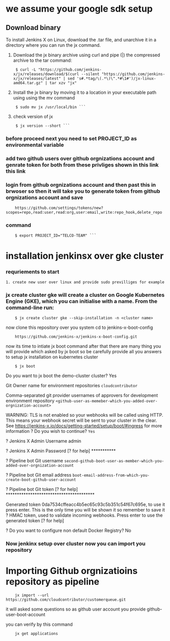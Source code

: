 
# we assume your google sdk setup

## Download binary 
To install Jenkins X on Linux, download the .tar file, and unarchive it in a directory where you can run the jx command.

1. Download the jx binary archive using curl and pipe (|) the compressed archive to the tar command:

        $ curl -L "https://github.com/jenkins-x/jx/releases/download/$(curl --silent "https://github.com/jenkins-x/jx/releases/latest" | sed 's#.*tag/\(.*\)\".*#\1#')/jx-linux-amd64.tar.gz" | tar xzv "jx"
 
2. Install the jx binary by moving it to a location in your executable path using using the mv command

        $ sudo mv jx /usr/local/bin ```

3. check version of jx

        $ jx version --short ```


### before proceed next you need to set PROJECT_ID as environmental variable 
### add two github users over github orgnizations account and genrate token for both from these privliges shown in this link this link
### login from github orgnizations account and then past this in brwoser so then it will take you to generate token from github orgnizations account and save  
        https://github.com/settings/tokens/new?scopes=repo,read:user,read:org,user:email,write:repo_hook,delete_repo


### command

        $ export PROJECT_ID="TELCO-TEAM" ```


# installation jenkinsx over  gke cluster
### requriements to start
    1. create new user over linux and provide sudo previlliges for example 

### jx create cluster gke will create a cluster on Google Kubernetes Engine (GKE), which you can initialise with a name. From the command-line run:
        $ jx create cluster gke --skip-installation -n <cluster name> 


now clone this repository over you system cd to jenkins-x-boot-config 

        https://github.com/jenkins-x/jenkins-x-boot-config.git

now its time to intiate jx boot command after that there are many thing you will provide which asked by jx boot so be carefully provide all you answers to setup
jx installation on kubernetes cluster 

        $ jx boot

Do you want to jx boot the demo-cluster cluster? Yes

Git Owner name for environment repositories  ```cloudcontributor```

Comma-separated git provider usernames of approvers for development environment repository ```<github-user-as-memeber-which-you-added-over-orgnization-account>```

WARNING: TLS is not enabled so your webhooks will be called using HTTP. This means your webhook secret will be sent to your cluster in the clear. See https://jenkins-x.io/docs/getting-started/setup/boot/#ingress for more information
? Do you wish to continue? ```Yes```

? Jenkins X Admin Username admin

? Jenkins X Admin Password [? for help] ***********

? Pipeline bot Git username ```second-github-boot-user-as-member-which-you-added-over-orgnization-account```

? Pipeline bot Git email address ```boot-email-address-from-which-you-create-boot-github-user-account```

? Pipeline bot Git token [? for help] ****************************************


Generated token 0da7534cffeacc4b5ec65c93c5b351c54f67c695e, to use it press enter.
This is the only time you will be shown it so remember to save it
? HMAC token, used to validate incoming webhooks. Press enter to use the generated token [? for help] 


? Do you want to configure non default Docker Registry? No 



### Now jenkinx setup over cluster now you can import you repository 

# Importing Github orgnizatioins repository as pipeline

        jx import --url https://github.com/cloudcontributor/customerqueue.git


it will asked some questions so as github user account you provide github-user-boot-account 

you can verify by this command

        jx get applications













    




